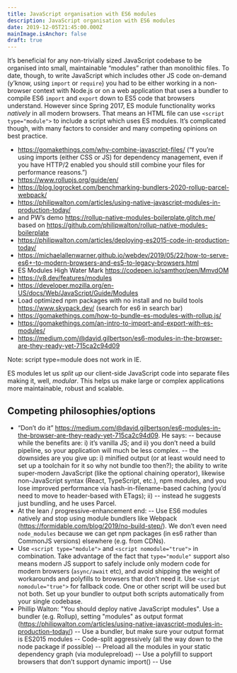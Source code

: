 ```yaml
---
title: JavaScript organisation with ES6 modules
description: JavaScript organisation with ES6 modules
date: 2019-12-05T21:45:00.000Z
mainImage.isAnchor: false
draft: true
---
```

It’s beneficial for any non-trivially sized JavaScript codebase to be organised into small, maintainable “modules” rather than monolithic files. To date, though, to write JavaScript which includes other JS code on-demand (y’know, using `import` or `require`) you had to be either working in a non-browser context with Node.js or on a web application that uses a bundler to compile ES6 `import` and `export` down to ES5 code that browsers understand. However since Spring 2017, ES module functionality works _natively_ in all modern browsers. That means an HTML file can use `<script type="module">` to include a script which uses ES modules. It’s complicated though, with many factors to consider and many competing opinions on best practice.

- https://gomakethings.com/why-combine-javascript-files/ (“f you’re using imports (either CSS or JS) for dependency management, even if you have HTTP/2 enabled you should still combine your files for performance reasons.”)
- https://www.rollupjs.org/guide/en/
- https://blog.logrocket.com/benchmarking-bundlers-2020-rollup-parcel-webpack/
- https://philipwalton.com/articles/using-native-javascript-modules-in-production-today/
- and PW’s demo https://rollup-native-modules-boilerplate.glitch.me/ based on https://github.com/philipwalton/rollup-native-modules-boilerplate
- https://philipwalton.com/articles/deploying-es2015-code-in-production-today/
- https://michaelallenwarner.github.io/webdev/2019/05/22/how-to-serve-es6+-to-modern-browsers-and-es5-to-legacy-browsers.html
- ES Modules High Water Mark https://codepen.io/samthor/pen/MmvdOM
- https://v8.dev/features/modules
- https://developer.mozilla.org/en-US/docs/Web/JavaScript/Guide/Modules
- Load optimized npm packages with no install and no build tools https://www.skypack.dev/ (search for es6 in search bar)
- https://gomakethings.com/how-to-bundle-es-modules-with-rollup.js/
- https://gomakethings.com/an-intro-to-import-and-export-with-es-modules/
- https://medium.com/@david.gilbertson/es6-modules-in-the-browser-are-they-ready-yet-715ca2c94d09

Note: script type=module does not work in IE.



ES modules let us _split up_ our client-side JavaScript code into separate files making it, well, _modular_. This helps us make large or complex applications more maintainable, robust and scalable. 

## Competing philosophies/options

- “Don’t do it” https://medium.com/@david.gilbertson/es6-modules-in-the-browser-are-they-ready-yet-715ca2c94d09. He says:
-- because while the benefits are: i) it’s vanilla JS; and ii) you don’t need a build pipeline, so your application will much be less complex.
-- the downsides are you give up: i)  minified output (or at least would need to set up a toolchain for it so why not bundle too then?); the ability to write super-modern JavaScript (like the optional chaining operator), likewise non-JavaScript syntax (React, TypeScript, etc.), npm modules, and you lose improved performance via hash-in-filename-based caching (you’d need to move to header-based with ETags); ii) 
-- instead he suggests just bundling, and he uses Parcel. 
- At the lean / progressive-enhancement end: 
-- Use ES6 modules natively and stop using module bundlers like Webpack (https://formidable.com/blog/2019/no-build-step/). We don’t even need `node_modules` because we can get npm packages (in es6 rather than CommonJS versions) elsewhere (e.g. from CDNs).
- Use `<script type="module">` and `<script nomodule="true">` in combination. Take advantage of the fact that `type="module"` support also means modern JS support to safely include only modern code for modern browsers (`async/await` etc), and avoid shipping the weight of workarounds and polyfills to browsers that don’t need it. Use `<script nomodule="true">` for fallback code. One or other script will be used but not both. Set up your bundler to output both scripts automatically from your single codebase.
- Phillip Walton: "You should deploy native JavaScript modules". Use a bundler (e.g. Rollup), setting "modules" as output format (https://philipwalton.com/articles/using-native-javascript-modules-in-production-today/)
-- Use a bundler, but make sure your output format is ES2015 modules
-- Code-split aggressively (all the way down to the node package if possible)
-- Preload all the modules in your static dependency graph (via modulepreload)
-- Use a polyfill to support browsers that don’t support dynamic import()
-- Use <script nomodule> to support browsers that don’t support modules at all
- Use ES6 modules but don’t include natively. Instead bundle (inc outputting as ES5) because of the benefits bundlers bring vis-a-vis performance and outputting code for old browsers. Include your built output using a standard `<script>` rather than `<script type="module">`.



## Performance

Every `include` has an impact of performance – not just the 




## Background

When working on small websites you may have minimal client-side JavaScript and organising it might not feel too important. Your JS might be limited to a single script, free from third-party dependencies, unburdened by issues of scope and you might be the sole developer so not thinking too hard about working to scale.

Another reason why you might not , in the past we didn’t have any well-defined methods of working with client-side JavaScript in a modular fashion. We included small libraries (for example jQuery) by adding a `script` element pointing to the remote library or even by downloading it into our application. We didn’t have a means of including one file within another or defining a dependency so had to rely on i) including dependencies in our HTML; and ii) the _order_ of scripts being correct.

With larger applications you’ll likely have more pages, more components and more JavaScript. You’ll likely be using some libraries (perhaps DayJS for dates, or even a framework such as Stimulus or Vue). You’ll be keen to ensure good performance by combining and minifying your JavaScript, making it cacheable and also having a method of cache busting (for example using hashes appended to filenames).

There’ll likely be more people on your team, and so it’ll be more important to keep your JavaScript files concise, readable, maintainable, cohesive and testable.

In years gone by there weren’t any defined ways for working with JavaScript in a modular fashion. We included small libraries by adding a `script` element pointing to the remote library or by downloading it into our application. We didn’t have a means of including one file within another so had to rely on the order of inclusion in our HTML. 

Problems with my Gulp set-up:

- We don’t want one big source file. 
- We don’t want to only split up JS as files in a folder that get bundled in an arbitrary order (or by crude filename alphabetical order) like my Gulp script did. Dependencies should be explicit.
- When adding third party scripts we don’t want to have to do it awkwardly like make a separate http request for a remote script, or cut and paste the code into our own local file etc, and we need it to be sure it’s included before where it needs used 
- while also making our intentions with regard to dependencies more explicit and less brittle
- We need to avoid scope issues
- We don’t want to include a full third party library if we only need a couple of functions

ES6 modules let us split up code appropriately, allowing files to make certain key functions (etc) exportable, so they can be imported elsewhere. 
So a.js can import functions from b.js. 

They use the import and export syntax. 

(Aside: node support:
Note that import and export are not supported in node.js which is why we use require (not an ecmascript thing) instead)

Browser support for Include and export:
- Good but no IE11

Although the syntax is widely supported,  that doesn’t mean the effect will just work without the browser being told what to expect. if you want to use a script which uses  'include' you can either:
- Place a <script type=module> in your HTML
- Or avoid that by bundling (combine the including file and the stuff it includes) everything into a single file so there’s no longer any include statements therefore it no longer needs to be type=module. Then include that as a normal script on your HTML page. 

Benefits of bundlers
- Remove need for <script type=module> by putting everything into one file
- Output as commonJS to work in old browsers
- Make it aware of node_modules as a context
- Bundlers do dead-code elimination. (You can remove the need for that by keeping your modules fine-grained rather than having multiple exports per module)


What about writing JavaScript across multiple files and shipping it to production without any build step?
- Heydon suggestion: … 



.mjs vs .js extension
- discussed on https://developer.mozilla.org/en-US/docs/Web/JavaScript/Guide/Modules

https://medium.com/@david.gilbertson/es6-modules-in-the-browser-are-they-ready-yet-715ca2c94d09
“here’s the things that you’ll give up:
* Minified output
* Super-modern JavaScript
* Non-JavaScript syntax (React, TypeScript, etc.)
* npm modules
* Caching


